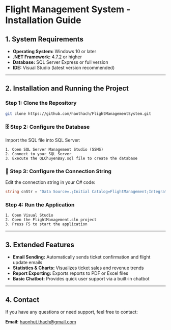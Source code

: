 #  Flight Management System - Installation Guide

## 1. System Requirements

- **Operating System:** Windows 10 or later  
- **.NET Framework:** 4.7.2 or higher  
- **Database:** SQL Server Express or full version  
- **IDE:** Visual Studio (latest version recommended)

---

## 2. Installation and Running the Project

###  Step 1: Clone the Repository

```bash
git clone https://github.com/haothach/FlightManagementSystem.git
```

### 🗄 Step 2: Configure the Database

Import the SQL file into SQL Server:

```text
1. Open SQL Server Management Studio (SSMS)  
2. Connect to your SQL Server  
3. Execute the QLChuyenBay.sql file to create the database
```

### 🔧 Step 3: Configure the Connection String

Edit the connection string in your C# code:

```csharp
string cnStr = "Data Source=.;Initial Catalog=FlightManagement;Integrated Security=True";
```

###  Step 4: Run the Application

```text
1. Open Visual Studio  
2. Open the FlightManagement.sln project  
3. Press F5 to start the application
```

---

## 3.  Extended Features

-  **Email Sending:** Automatically sends ticket confirmation and flight update emails  
-  **Statistics & Charts:** Visualizes ticket sales and revenue trends  
-  **Report Exporting:** Exports reports to PDF or Excel files  
-  **Basic Chatbot:** Provides quick user support via a built-in chatbot

---

## 4.  Contact

If you have any questions or need support, feel free to contact:

**Email:** [haonhut.thach@gmail.com](mailto:haonhut.thach@gmail.com)

